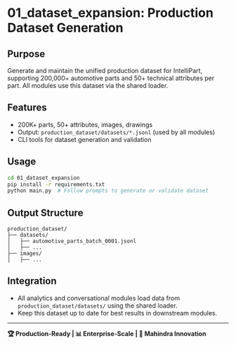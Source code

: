 # 01_dataset_expansion: Production Dataset Generation

## Purpose
Generate and maintain the unified production dataset for IntelliPart, supporting 200,000+ automotive parts and 50+ technical attributes per part. All modules use this dataset via the shared loader.

## Features
- 200K+ parts, 50+ attributes, images, drawings
- Output: `production_dataset/datasets/*.jsonl` (used by all modules)
- CLI tools for dataset generation and validation

## Usage
```bash
cd 01_dataset_expansion
pip install -r requirements.txt
python main.py  # Follow prompts to generate or validate dataset
```

## Output Structure
```
production_dataset/
├── datasets/
│   ├── automotive_parts_batch_0001.jsonl
│   ├── ...
├── images/
│   ├── ...
```

## Integration
- All analytics and conversational modules load data from `production_dataset/datasets/` using the shared loader.
- Keep this dataset up to date for best results in downstream modules.

---
**🏆 Production-Ready | 📊 Enterprise-Scale | 🚀 Mahindra Innovation**
